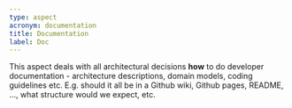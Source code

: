 ```yaml
---
type: aspect
acronym: documentation
title: Documentation
label: Doc
---
```


This aspect deals with all architectural decisions **how** to do developer documentation - architecture descriptions, 
domain models, coding guidelines etc. E.g. should it all be in a Github wiki, Github pages, README, ..., what
structure would we expect, etc.
